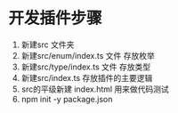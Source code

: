 # 开发插件步骤
1. 新建src 文件夹
2. 新建src/enum/index.ts 文件 存放枚举 
3. 新建src/type/index.ts 文件 存放类型
4. 新建src/index.ts 存放插件的主要逻辑
5. src的平级新建 index.html 用来做代码测试
6. npm init -y package.json
